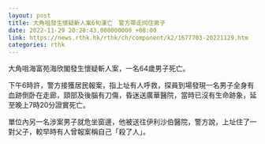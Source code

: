 ```yaml
---
layout: post
title: 大角咀發生懷疑斬人案6旬漢亡　警方帶走同住男子
date: 2022-11-29 20:28:43.000000000 +08:00
link: https://news.rthk.hk/rthk/ch/component/k2/1677703-20221129.htm
categories: rthk
---
```


大角咀海富苑海欣閣發生懷疑斬人案，一名64歲男子死亡。

下午6時許，警方接獲居民報案，指上址有人呼救，探員到場發現一名男子全身有血跡倒卧在走廊，頸部及後腦有刀傷，昏迷送廣華醫院，當時已沒有生命跡象，延至晚上7時20分證實死亡。

單位內另一名涉案男子就危坐窗邊，他被送往伊利沙伯醫院，警方說，上址住了一對父子，較早時有人曾報案稱自己「殺了人」。
